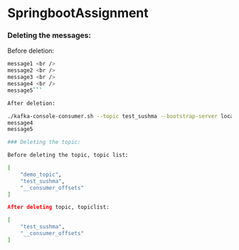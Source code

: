 # SpringbootAssignment

### Deleting the messages:

Before deletion:

```./kafka-console-consumer.sh --topic test_sushma --bootstrap-server localhost:9092 --from-beginning
message1 <br />
message2 <br />
message3 <br />
message4 <br />
message5```

After deletion:

./kafka-console-consumer.sh --topic test_sushma --bootstrap-server localhost:9092 --from-beginning
message4
message5

### Deleting the topic:

Before deleting the topic, topic list:

[
    "demo_topic",
    "test_sushma",
    "__consumer_offsets"
]

After deleting topic, topiclist:

[
    "test_sushma",
    "__consumer_offsets"
]
